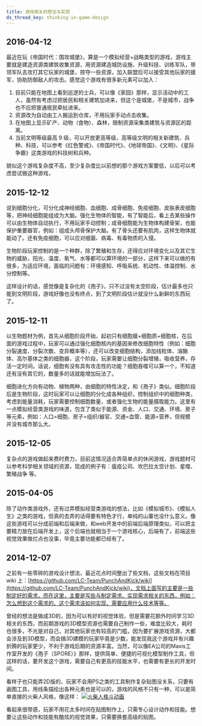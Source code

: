 ```yaml
---
title: 游戏相关的想法与实现
ds_thread_key: thinking-in-game-design
---
```


## 2016-04-12
最近在玩《帝国时代：围攻城堡》，算是一个模拟经营+战略类型的游戏，游戏主要就是建造资源类建筑收集资源，用资源建造城防设施、升级科技、训练军队，带领军队去攻打其它玩家的城堡，掠夺一些资源，加入联盟后可以接受其他玩家的援军，协助防御敌人的攻击。感觉这个游戏有很多新元素可以加入：

1. 目前只能在地图上看到巡逻的士兵，可以像《家园》那样，显示活动中的工人，虽然有考虑过把居民和相关建筑加进来，但这个是城堡，不是城市，战争也不应把普通居民牵扯进来。
2. 资源改为自动由工人搬运到仓库，不用玩家手动点击收集。
3. 在地图上显示矿产、动物（食物）、森林，限制资源采集类建筑与资源区的距离。
4. 当前文明等级最高 9 级，可以开放更高等级，高等级文明的相关新建筑、兵种、科技，可以参考《红色警戒》、《帝国时代》、《地球帝国》、《文明》、《星际争霸》这类游戏的科技树和兵种。

貌似这个游戏复杂度不高，至少复杂度比以前想的那个游戏方案要低，以后可以考虑尝试做这种游戏，

## 2015-12-12
说到细胞分化，可分化成神经细胞、血细胞、成骨细胞、免疫细胞、皮肤表皮细胞等，把神经细胞能组成为大脑。强化生物体的智能，有了智能后，看上去某些操作可以由生物体自动执行，不用玩家手动控制；成骨细胞能为生物体构建骨架，也能保护重要器官，例如：组成头颅骨保护大脑。有了骨头还要有肌肉，这样生物体就能动了。还有免疫细胞，可以应对细菌、病毒、有毒物质的入侵。

生物阶段玩家控制的是一个种群，除了繁殖和生存，还得应对环境变化以及其它生物的威胁，阳光、温度、氧气、水等都可以算环境的一部分，这样下来可以做的有很多，为适应环境，面临的问题有：环境感知、呼吸系统、机动性、体温控制、水分控制等。

这样设计的话，感觉像是复杂化的《孢子》，只不过没有太空阶段，估计最多也只能到文明阶段，游戏好像也没有终点，到了文明阶段估计就没什么新鲜的东西玩了。

## 2015-12-11
以生物题材为例，首先从细胞阶段开始，起初只有细胞膜+细胞质+细胞核，在后面的游戏过程中，玩家可以通过强化细胞核内的基因来修改细胞特性（例如：细胞分裂速度、分裂次数、变异概率等），还可以改变细胞结构，添加线粒体、溶酶体、高尔基体之类的细胞器，这个阶段，玩家需要让细胞分裂增殖，吸收营养，存活一定时间。话说，细胞有没有具有攻击性的功能？细胞吞噬可以算一个，不知道还有没有其它的，数量多的话就能增加玩法了。

细胞进化方向有动物、植物两种，由细胞的特性决定，和《孢子》类似。细胞阶段后是生物阶段，这时玩家可以让细胞的分化成各种组织，控制组织中的细胞种类，考虑到能量消耗，玩家需要控制细胞数量，或者强化生物的能量摄取能力。这里有一点模拟经营类游戏的味道，包含了类似于能源、资金、人口、交通、环境、房子等元素，例如：人口=细胞、房子=组织/器官、交通=血管、能源=营养，但规模并没有城市那么大。

## 2015-12-05
复杂点的游戏做起来费时费力，目前这情况适合弄简单点的休闲游戏，游戏题材可以参考科学相关领域的资源，现成的例子有：瘟疫公司、坎巴拉太空计划、星噬、繁殖战争 等。


## 2015-04-05
除了动作类游戏外，还有过弄模拟经营类游戏的想法，比如《模拟城市》、《模拟人生》之类的游戏，但真的去弄的话得要有特色才行，单纯的山寨也没什么意义。像这些游戏可以分成前端和后端来做，和web开发中的前端后端原理类似，可以把主要精力放在后端开发上，这个后端也就相当于一个游戏核心，后端有了，前端这些视觉效果做烂点也没事，毕竟主要功能都已经有了。

## 2014-12-07
之前有一些零碎的游戏设计想法，最近花点时间整出了些文档，这些文档在项目 wiki 上：[https://github.com/LC-Team/PunchAndKick/wiki](https://github.com/LC-Team/PunchAndKick/wiki)，文档上面写的主要是一些制定好的需求，而在这里，主要是写些与制定需求、实现需求相关的东西，例如：怎么想到这个需求的、这个需求该如何实现、需要应用什么技术等等。

曾经的想法是做成3D的，因为可以有好的视觉体验，但是需要花额外时间学习3D相关的东西，而前期游戏的3D模型资源也需要自己制作一些，难度比较大，耗时也很多，不光是对自己，对其他玩家也有较高的门槛，因为要扩展游戏资源，大都会涉及到3D模型，而会搞3D建模的玩家毕竟是少数，能发现我这个游戏并有兴趣折腾的玩家更少，不利于游戏后期的资源丰富。当然，可以像EA公司的Maxis工作室开发的《孢子（SPORE）》那样，提供简单、便捷的可视化模型制作工具，但这样的话，要开发这个游戏，需要自己有更高的技能水平，也需要有更长的开发时间。

看样子也只能弄2D版的，玩家不会用PS之类的工具制作复杂贴图没关系，只要有画图工具，用线条描绘出各种元素也是可以的，游戏的风格不只有一种，可以是简单直接的火柴人风格，像这样：
[![火柴人格斗动画](/static/images/article/matchman-fighting.gif "火柴人格斗动画")](/static/images/article/matchman-fighting.gif)

看起来很带感，玩家不用花太多时间在贴图制作上，只需专心设计动作和技能。想要让这些动作和技能有酷炫的视觉效果，只需要换套高级的贴图。
